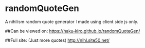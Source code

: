 # randomQuoteGen
A nihilism random quote generator I made using client side js only.

##Can be viewed on:
https://haku-kiro.github.io/randomQuoteGen/

##Full site: (Just more quotes)
http://nihl.site50.net/

